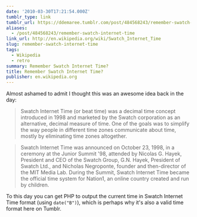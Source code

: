 ```yaml
---
date: '2010-03-30T17:21:54.000Z'
tumblr_type: link
tumblr_url: https://ddemaree.tumblr.com/post/484568243/remember-swatch-internet-time
aliases:
  - /post/484568243/remember-swatch-internet-time
link_url: http://en.wikipedia.org/wiki/Swatch_Internet_Time
slug: remember-swatch-internet-time
tags:
  - Wikipedia
  - retro
summary: Remember Swatch Internet Time?
title: Remember Swatch Internet Time?
publisher: en.wikipedia.org
---
```


Almost ashamed to admit I thought this was an awesome idea back in the day:

> Swatch Internet Time (or beat time) was a decimal time concept introduced in 1998 and marketed by the Swatch corporation as an alternative, decimal measure of time. One of the goals was to simplify the way people in different time zones communicate about time, mostly by eliminating time zones altogether.

> Swatch Internet Time was announced on October 23, 1998, in a ceremony at the Junior Summit '98, attended by Nicolas G. Hayek, President and CEO of the Swatch Group, G.N. Hayek, President of Swatch Ltd., and Nicholas Negroponte, founder and then-director of the MIT Media Lab. During the Summit, Swatch Internet Time became the official time system for Nation1, an online country created and run by children.

To this day you can get PHP to output the current time in Swatch Internet Time format (using `date("B")`), which is perhaps why it's also a valid time format here on Tumblr.